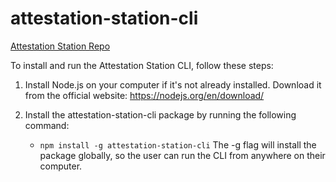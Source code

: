 # attestation-station-cli

[Attestation Station Repo](https://github.com/ethereum-optimism/optimism-tutorial/tree/main/ecosystem/attestation-station)

To install and run the Attestation Station CLI, follow these steps:

1. Install Node.js on your computer if it's not already installed. Download it from the official website: https://nodejs.org/en/download/

2. Install the attestation-station-cli package by running the following command:
    - `npm install -g attestation-station-cli`
    The -g flag will install the package globally, so the user can run the CLI from anywhere on their computer.
